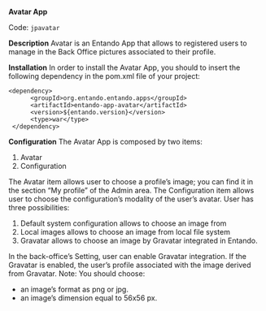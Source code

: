 **Avatar App**


Code: ```jpavatar```

**Description**
Avatar is an Entando App that allows to registered users to manage in the Back Office pictures associated to their profile. 


**Installation**
In order to install the Avatar App, you should to insert the following dependency in the pom.xml file of your project:

```
<dependency>
      <groupId>org.entando.entando.apps</groupId>
      <artifactId>entando-app-avatar</artifactId>
      <version>${entando.version}</version>
      <type>war</type>
 </dependency>
```

**Configuration**
The Avatar App is composed by two items:

1. Avatar
2. Configuration


The Avatar item allows user to choose a profile’s image; you can find it in the section “My profile” of the Admin area.
The Configuration item allows user to choose the configuration’s modality of the user’s avatar. User has three possibilities:


1. Default system configuration allows to choose an image from
2. Local images allows to choose an image from local file system
3. Gravatar allows to choose an image by Gravatar integrated in Entando. 


In the back-office’s Setting, user can enable Gravatar integration. If the Gravatar is enabled, the user’s profile associated with the image derived from Gravatar.
Note: You should choose:
* an image’s format as png or jpg.
* an image’s dimension equal to 56x56 px.
